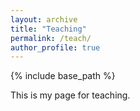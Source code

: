 ```yaml
---
layout: archive
title: "Teaching"
permalink: /teach/
author_profile: true
---
```


{% include base_path %}

This is my page for teaching.

